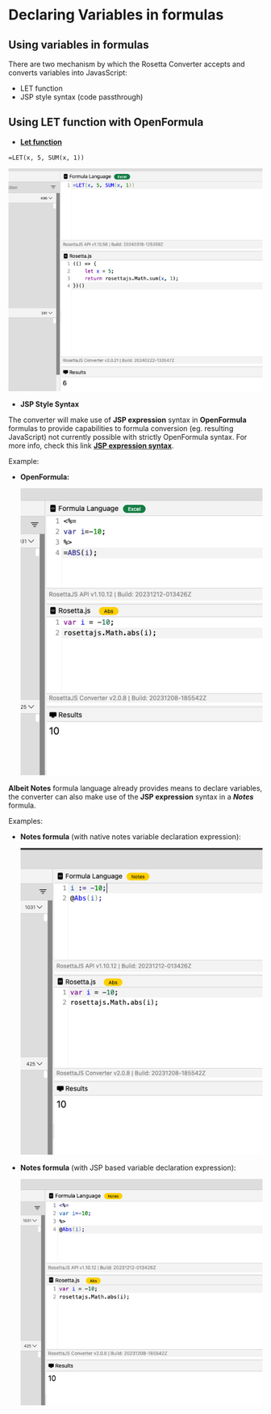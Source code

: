 # Declaring Variables in formulas

## Using variables in formulas
There are two mechanism by which the Rosetta Converter accepts and converts variables into JavasScript:

- LET function
- JSP style syntax (code passthrough)

## Using LET function with OpenFormula

- [**Let function**](https://support.microsoft.com/en-us/office/let-function-34842dd8-b92b-4d3f-b325-b8b8f9908999)

```
=LET(x, 5, SUM(x, 1))
```
![alt text](../assets/images/vflet.png)

- **JSP Style Syntax**

The converter will make use of **JSP expression** syntax in **OpenFormula** formulas to provide capabilities to formula conversion (eg. resulting JavaScript) not currently possible with strictly OpenFormula syntax. For more info, check this link [**JSP expression syntax**](https://docs.oracle.com/javaee/5/tutorial/doc/bnaov.html).

Example:

- **OpenFormula:**

    ![alt text](../assets/images/vfjsp.png)

**Albeit Notes** formula language already provides means to declare variables, the converter can also make use of the **JSP expression** syntax in a ***Notes*** formula.

Examples:

- **Notes formula** (with native notes variable declaration expression):
    
    ![alt text](../assets/images/vfnotesnative.png)


- **Notes formula** (with JSP based variable declaration expression):

    ![alt text](../assets/images/vfnotesjsp.png)

    

